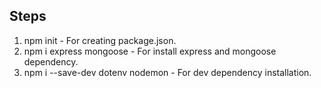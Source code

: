 ## Steps
1. npm init - For creating package.json.
2. npm i express mongoose - For install express and mongoose dependency.
3. npm i --save-dev dotenv nodemon - For dev dependency installation.